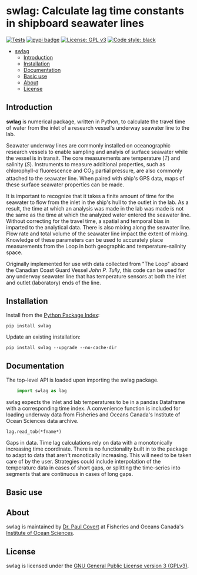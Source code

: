 # swlag: Calculate lag time constants in shipboard seawater lines

[![Tests](https://github.com/paul-covert/swlag/actions/workflows/python-package.yml/badge.svg?branch=main)](https://github.com/paul-covert/swlag/actions)
[![pypi badge](https://img.shields.io/pypi/v/swlag.svg?style=popout)](https://pypi.org/project/swlag/)
[![License: GPL v3](https://img.shields.io/badge/License-GPLv3-blue.svg)](https://www.gnu.org/licenses/gpl-3.0)
[![Code style: black](https://img.shields.io/badge/code%20style-black-000000.svg)](https://github.com/psf/black)

<!-- TOC -->

- [swlag](#swlag)
    - [Introduction](#introduction)
    - [Installation](#installation)
    - [Documentation](#documentation)
    - [Basic use](#basic-use)
    - [About](#about)
    - [License](#license)

<!-- /TOC -->

## Introduction

**swlag** is numerical package, written in Python, to calculate the travel time of water from the inlet of a research vessel's underway seawater line to the lab.  

Seawater underway lines are commonly installed on oceanographic research vessels to enable sampling and analyis of surface seawater while the vessel is in transit.  The core measurements are temperature (*T*) and salinity (*S*).  Instruments to measure additional properties, such as chlorophyll-*a* fluorescence and CO<sub>2</sub> partial pressure, are also commonly attached to the seawater line.  When paired with ship's GPS data, maps of these surface seawater properties can be made.

It is important to recognize that it takes a finite amount of time for the seawater to flow from the inlet in the ship's hull to the outlet in the lab.  As a result, the time at which an analysis was made in the lab was made is not the same as the time at which the analyzed water entered the seawater line.  Without correcting for the travel time, a spatial and temporal bias in imparted to the analytical data.  There is also mixing along the seawater line.  Flow rate and total volume of the seawater line impact the extent of mixing.  Knowledge of these parameters can be used to accurately place measurements from the Loop in both geographic and temperature-salinity space.

Originally implemented for use with data collected from "The Loop" aboard the Canadian Coast Guard Vessel *John P. Tully*, this code can be used for any underway seawater line that has temperature sensors at both the inlet and outlet (laboratory) ends of the line.

## Installation

Install from the [Python Package Index](https://pypi.org/project/swlag/):

    pip install swlag

Update an existing installation:

    pip install swlag --upgrade --no-cache-dir

## Documentation

The top-level API is loaded upon importing the swlag package.

```python
    import swlag as lag
```

swlag expects the inlet and lab temperatures to be in a pandas Dataframe with a corresponding time index.  A convenience function is included for loading underway data from Fisheries and Oceans Canada's Institute of Ocean Sciences data archive.

    lag.read_tob(*fname*)

Gaps in data.  Time lag calculations rely on data with a monotonically increasing time coordinate.  There is no functionality built in to the package to adapt to data that aren't monotically increasing.  This will need to be taken care of by the user.  Strategies could include interpolation of the temperature data in cases of short gaps, or splitting the time-series into segments that are continuous in cases of long gaps.

## Basic use

## About

swlag is maintained by [Dr. Paul Covert](https://scholar.google.ca/citations?user=c7BaZ58AAAAJ&hl=en) at Fisheries and Oceans Canada's [Institute of Ocean Sciences](https://science.gc.ca/site/science/en/educational-resources/marine-and-freshwater-sciences/institute-ocean-sciences).

## License

swlag is licensed under the [GNU General Public License version 3 (GPLv3)](https://www.gnu.org/licenses/gpl-3.0.en.html).
